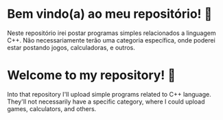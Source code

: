 # Bem vindo(a) ao meu repositório! :wave:

Neste repositório irei postar programas simples relacionados a linguagem C++. Não necessariamente terão uma categoria específica, onde poderei estar postando jogos, calculadoras, e outros.

# Welcome to my repository! :wave:

Into that repository I'll upload simple programs related to C++ language. They'll not necessarily have a specific category, where I could upload games, calculators, and others.